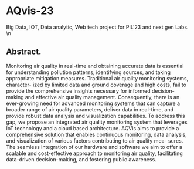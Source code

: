 # AQvis-23
Big Data, IOT, Data analytic, Web tech project for PIL'23 and next gen Labs.
\n
## Abstract.

Monitoring air quality in real-time and obtaining accurate data is essential for understanding pollution patterns, identifying sources, and taking appropriate mitigation measures. Traditional air quality monitoring systems, character- ized by limited data and ground coverage and high costs, fail to provide the comprehensive insights necessary for informed decision-making and effective air quality management. Consequently, there is an ever-growing need for advanced monitoring systems that can capture a broader range of air quality parameters, deliver data in real-time, and provide robust data analysis and visualization capabilities.
To address this gap, we propose an integrated air quality monitoring system that leverages IoT technology and a cloud based architecture. AQVis aims to provide a comprehensive solution that enables continuous monitoring, data analysis, and visualization of various factors contributing to air quality mea- sures. The seamless integration of our hardware and software we aim to offer a scalable and cost-effective approach to monitoring air quality, facilitating data-driven decision-making, and fostering public awareness.
